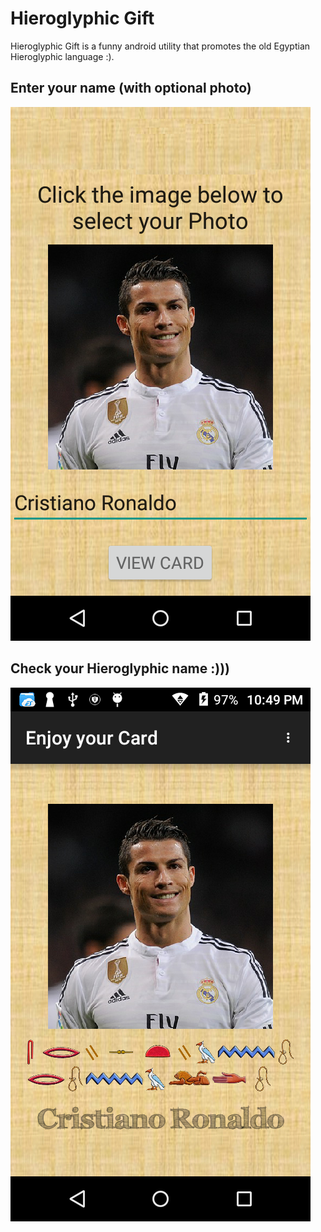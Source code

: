 Hieroglyphic Gift
===
Hieroglyphic Gift is a funny android utility that promotes the old Egyptian Hieroglyphic language :).

## Enter your name (with optional photo)
![Sample1](figures/Figure1.png "Sample 1")

## Check your Hieroglyphic name :)))
![Sample2](figures/Figure2.png "Sample 2")

